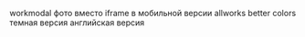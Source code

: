 workmodal фото вместо iframe в мобильной версии
allworks better colors
темная версия
английская версия